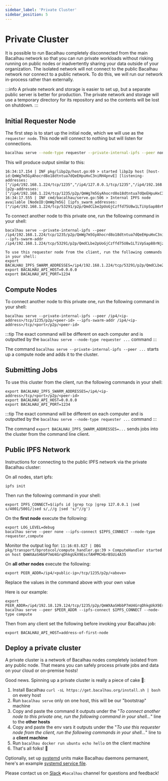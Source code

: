 ```yaml
---
sidebar_label: 'Private Cluster'
sidebar_position: 5
---
```

# Private Cluster

It is possible to run Bacalhau completely disconnected from the main Bacalhau network so that you can run private workloads without risking running on public nodes or inadvertently sharing your data outside of your organization. The isolated network will not connect to the public Bacalhau network nor connect to a public network. To do this, we will run our network in-process rather than externally.

:::info
A private network and storage is easier to set up, but a separate public server is better for production. The private network and storage will use a temporary directory for its repository and so the contents will be lost on shutdown.
:::

## Initial Requester Node

The first step is to start up the initial node, which we will use as the `requester node`. This node will connect to nothing but will listen for connections.

```bash
bacalhau serve --node-type requester --private-internal-ipfs --peer none
```

This will produce output similar to this:

```
16:34:17.154 | INF pkg/libp2p/host.go:69 > started libp2p host [host-id:QmWg7m5GyAhocrd8o18dtntua7dQeEHpuHxC3niRH4pnvE] [listening-addresses:["/ip4/192.168.1.224/tcp/1235","/ip4/127.0.0.1/tcp/1235","/ip4/192.168.1.224/udp/1235/quic","/ip4/127.0.0.1/udp/1235/quic","/ip6/::1/tcp/1235","/ip6/::1/udp/1235/quic"]] [p2p-addresses:["/ip4/192.168.1.224/tcp/1235/p2p/QmWg7m5GyAhocrd8o18dtntua7dQeEHpuHxC3niRH4pnvE","/ip4/127.0.0.1/tcp/1235/p2p/QmWg7m5GyAhocrd8o18dtntua7dQeEHpuHxC3niRH4pnvE","/ip4/192.168.1.224/udp/1235/quic/p2p/QmWg7m5GyAhocrd8o18dtntua7dQeEHpuHxC3niRH4pnvE","/ip4/127.0.0.1/udp/1235/quic/p2p/QmWg7m5GyAhocrd8o18dtntua7dQeEHpuHxC3niRH4pnvE","/ip6/::1/tcp/1235/p2p/QmWg7m5GyAhocrd8o18dtntua7dQeEHpuHxC3niRH4pnvE","/ip6/::1/udp/1235/quic/p2p/QmWg7m5GyAhocrd8o18dtntua7dQeEHpuHxC3niRH4pnvE"]]
16:34:17.555 | INF cmd/bacalhau/serve.go:506 > Internal IPFS node available [NodeID:QmWg7m5G] [ipfs_swarm_addresses:["/ip4/192.168.1.224/tcp/53291/p2p/QmdCLbe2pUoGjCzffd75U8w1LTiVpSap88rNjzXsBhWkL2","/ip4/127.0.0.1/tcp/53291/p2p/QmdCLbe2pUoGjCzffd75U8w1LTiVpSap88rNjzXsBhWkL2"]]
```

To connect another node to this private one, run the following command in your shell:
```
bacalhau serve --private-internal-ipfs --peer /ip4/192.168.1.224/tcp/1235/p2p/QmWg7m5GyAhocrd8o18dtntua7dQeEHpuHxC3niRH4pnvE --ipfs-swarm-addr /ip4/192.168.1.224/tcp/53291/p2p/QmdCLbe2pUoGjCzffd75U8w1LTiVpSap88rNjzXsBhWkL2

To use this requester node from the client, run the following commands in your shell:
export BACALHAU_IPFS_SWARM_ADDRESSES=/ip4/192.168.1.224/tcp/53291/p2p/QmdCLbe2pUoGjCzffd75U8w1LTiVpSap88rNjzXsBhWkL2
export BACALHAU_API_HOST=0.0.0.0
export BACALHAU_API_PORT=1234
```

## Compute Nodes

To connect another node to this private one, run the following command in your shell:

```
bacalhau serve --private-internal-ipfs --peer /ip4/<ip-address>/tcp/1235/p2p/<peer-id> --ipfs-swarm-addr /ip4/<ip-address>/tcp/<port>/p2p/<peer-id>
```

:::tip
The exact command will be different on each computer and is outputted by the `bacalhau serve --node-type requester ...` command
:::

The command `bacalhau serve --private-internal-ipfs --peer ...` starts up a compute node and adds it to the cluster.

## Submitting Jobs

To use this cluster from the client, run the following commands in your shell:

```
export BACALHAU_IPFS_SWARM_ADDRESSES=/ip4/<ip-address>/tcp/<port>/p2p/<peer-id>
export BACALHAU_API_HOST=0.0.0.0
export BACALHAU_API_PORT=1234
```

:::tip
The exact command will be different on each computer and is outputted by the `bacalhau serve --node-type requester ...` command
:::

The command `export BACALHAU_IPFS_SWARM_ADDRESSES=...` sends jobs into the cluster from the command line client.

## Public IPFS Network

Instructions for connecting to the public IPFS network via the private Bacalhau cluster:

On all nodes, start ipfs:

```
ipfs init
```
Then run the following command in your shell:

```
export IPFS_CONNECT=$(ipfs id |grep tcp |grep 127.0.0.1 |sed s/4001/5001/|sed s/,//g |sed 's/"//g')
```

On the **first node** execute the following:

```
export LOG_LEVEL=debug
bacalhau serve --peer none --ipfs-connect $IPFS_CONNECT --node-type requester,compute
```
Monitor the output log for:
`11:16:03.827 | DBG pkg/transport/bprotocol/compute_handler.go:39 > ComputeHandler started on host QmWXAaSHbbP7mU4GrqDhkgUkX9EscfAHPMCHbrBSUi4A35`


On **all other nodes** execute the following:

```
export PEER_ADDR=/ip4/<public-ip>/tcp/1235/p2p/<above>
````
Replace the values in the command above with your own value

Here is our example:

```
export PEER_ADDR=/ip4/192.18.129.124/tcp/1235/p2p/QmWXAaSHbbP7mU4GrqDhkgUkX9EscfAHPMCHbrBSUi4A35
bacalhau serve --peer $PEER_ADDR --ipfs-connect $IPFS_CONNECT --node-type compute
```

Then from any client set the following before invoking your Bacalhau job:

```
export BACALHAU_API_HOST=address-of-first-node
```

## Deploy a private cluster

A private cluster is a network of Bacalhau nodes completely isolated from any public node.
That means you can safely process private jobs and data on your cloud or on-premise hosts!

Good news. Spinning up a private cluster is really a piece of cake :cake::

1. Install Bacalhau `curl -sL https://get.bacalhau.org/install.sh | bash` on every host
1. Run `bacalhau serve` only on one host, this will be our "bootstrap" machine
1. Copy and paste the command it outputs under the "*To connect another node to this private one, run the following command in your shell...*" line to the **other hosts**
1. Copy and paste the env vars it outputs under the "*To use this requester node from the client, run the following commands in your shell...*" line to a **client machine**
1. Run `bacalhau docker run ubuntu echo hello` on the client machine
1. That's all folks! :tada:

Optionally, set up [systemd](https://en.wikipedia.org/wiki/Systemd) units make Bacalhau daemons permanent, here's an example [systemd service file](https://github.com/bacalhau-project/bacalhau/blob/main/ops/terraform/remote_files/configs/bacalhau.service).

Please contact us on [Slack](https://bit.ly/bacalhau-project-slack/) `#bacalhau` channel for questions and feedback!
